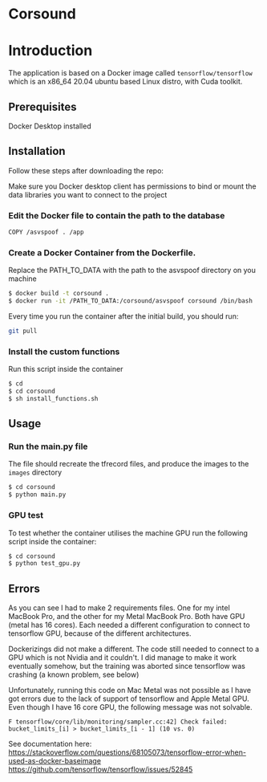 # Corsound

# Introduction
The application is based on a Docker image called `tensorflow/tensorflow`
which is an x86_64 20.04 ubuntu based Linux distro, with Cuda toolkit.


## Prerequisites 
Docker Desktop installed



## Installation

Follow these steps after downloading the repo:

Make sure you Docker desktop client has permissions to bind or mount the data libraries you want to connect to the project


### Edit the Docker file to contain the path to the database 
````bash
COPY /asvspoof . /app
````
### Create a Docker Container from the Dockerfile. 
Replace the PATH_TO_DATA with the path to the asvspoof directory on you machine
````bash
$ docker build -t corsound .
$ docker run -it /PATH_TO_DATA:/corsound/asvspoof corsound /bin/bash    
````

Every time you run the container after the initial build, you should run:

```bash
git pull
```
### Install the custom functions 
Run this script inside the container
````bash
$ cd
$ cd corsound
$ sh install_functions.sh
````

## Usage
### Run the main.py file
The file should recreate the tfrecord files, and produce the images to the `images` directory
````bash
$ cd corsound
$ python main.py
````

### GPU test
To test whether the container utilises the machine GPU run the following script inside the container:
````bash
$ cd corsound
$ python test_gpu.py
````

## Errors
As you can see I had to make 2 requirements files. 
One for my intel MacBook Pro, and the other for my Metal MacBook Pro.
Both have GPU (metal has 16 cores). Each needed a different configuration to connect to tensorflow
GPU, because of the different architectures.

Dockerizings did not make a different. The code still needed to connect 
to a GPU which is not Nvidia and it couldn't. 
I did manage to make it work eventually somehow, but the training 
was aborted since tensorflow was crashing (a known problem, see below)


Unfortunately, running this code on Mac Metal was not possible as I have got errors
due to the lack of support of tensorflow and Apple Metal GPU.
Even though I have 16 core GPU, the following message was not solvable.

``F tensorflow/core/lib/monitoring/sampler.cc:42] Check failed: bucket_limits_[i] > bucket_limits_[i - 1] (10 vs. 0)
``

See documentation here:
https://stackoverflow.com/questions/68105073/tensorflow-error-when-used-as-docker-baseimage
https://github.com/tensorflow/tensorflow/issues/52845

